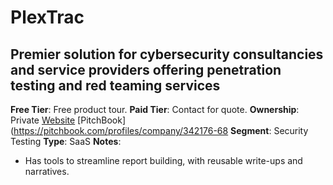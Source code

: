 # PlexTrac
## Premier solution for cybersecurity consultancies and service providers offering penetration testing and red teaming services
**Free Tier**: Free product tour.
**Paid Tier**: Contact for quote.
**Ownership**: Private
[Website](https://plextrac.com/)
[PitchBook](https://pitchbook.com/profiles/company/342176-68
**Segment**: Security Testing
**Type**: SaaS
**Notes**: 
- Has tools to streamline report building, with reusable write-ups and narratives.
